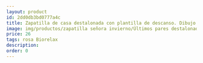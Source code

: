 ```yaml
---
layout: product
id: 2dd0db3bd0777a4c
title: Zapatilla de casa destalonada con plantilla de descanso. Dibujo
image: img/productos/zapatilla señora invierno/Últimos pares destalonada/Zapatilla de casa destalonada con plantilla de descanso. Dibujo=26=rosa Biorelax.webp
price: 26
tags: rosa Biorelax
description: 
order: 0
---
```

